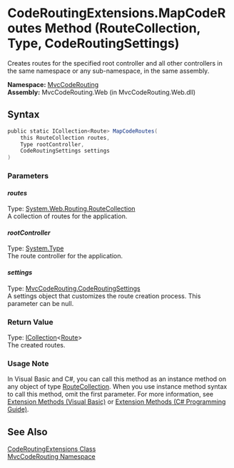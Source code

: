 CodeRoutingExtensions.MapCodeRoutes Method (RouteCollection, Type, CodeRoutingSettings)
=======================================================================================
Creates routes for the specified root controller and all other controllers in the same namespace or any sub-namespace, in the same assembly.

**Namespace:** [MvcCodeRouting][1]  
**Assembly:** MvcCodeRouting.Web (in MvcCodeRouting.Web.dll)

Syntax
------

```csharp
public static ICollection<Route> MapCodeRoutes(
	this RouteCollection routes,
	Type rootController,
	CodeRoutingSettings settings
)
```

### Parameters

#### *routes*
Type: [System.Web.Routing.RouteCollection][2]  
A collection of routes for the application.

#### *rootController*
Type: [System.Type][3]  
The route controller for the application.

#### *settings*
Type: [MvcCodeRouting.CodeRoutingSettings][4]  
A settings object that customizes the route creation process. This parameter can be null.

### Return Value
Type: [ICollection][5]&lt;[Route][6]>  
The created routes.
### Usage Note
In Visual Basic and C#, you can call this method as an instance method on any object of type [RouteCollection][2]. When you use instance method syntax to call this method, omit the first parameter. For more information, see [Extension Methods (Visual Basic)][7] or [Extension Methods (C# Programming Guide)][8].

See Also
--------
[CodeRoutingExtensions Class][9]  
[MvcCodeRouting Namespace][1]  

[1]: ../README.md
[2]: http://msdn.microsoft.com/en-us/library/cc680101
[3]: http://msdn.microsoft.com/en-us/library/42892f65
[4]: ../CodeRoutingSettings/README.md
[5]: http://msdn.microsoft.com/en-us/library/92t2ye13
[6]: http://msdn.microsoft.com/en-us/library/cc680015
[7]: http://msdn.microsoft.com/en-us/library/bb384936.aspx
[8]: http://msdn.microsoft.com/en-us/library/bb383977.aspx
[9]: README.md
